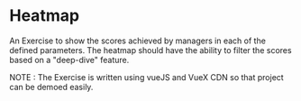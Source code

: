 # Heatmap

An Exercise to show the scores achieved by managers in each of the defined parameters. 
The heatmap should have the ability to filter the scores based on a "deep-dive" feature.

NOTE : The Exercise is written using vueJS and VueX CDN so that project can be demoed easily. 
